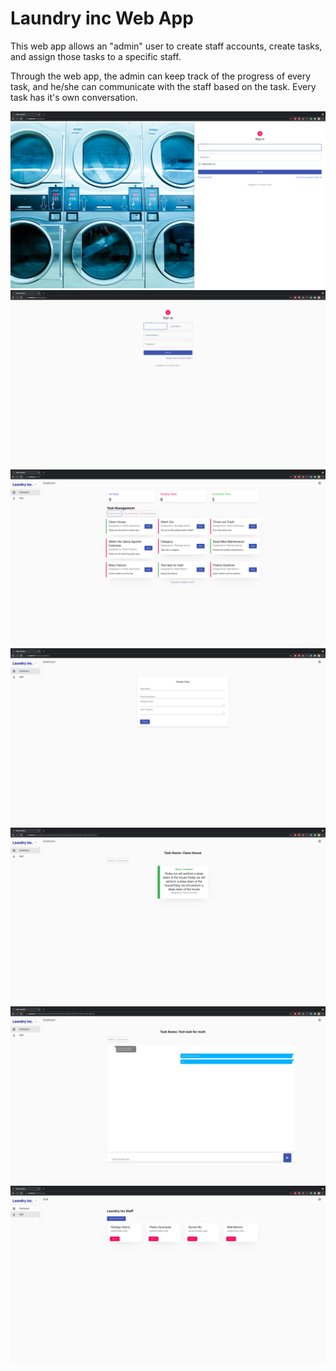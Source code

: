 # Laundry inc Web App

This web app allows an "admin" user to create staff accounts, create tasks, and assign those tasks to a specific staff.

Through the web app, the admin can keep track of the progress of every task, and he/she can communicate with the staff based on the task. Every task has it's own conversation.

![Login](assets/login.png)
![SignUp](assets/signup.png)
![Home](assets/home.png)
![create](assets/createTask.png)
![Detail](assets/taskDetail.png)
![Conversation](assets/taskConversation.png)
![Staff](assets/staff.png)
